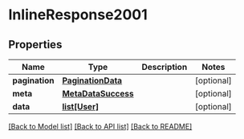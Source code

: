 # InlineResponse2001

## Properties
Name | Type | Description | Notes
------------ | ------------- | ------------- | -------------
**pagination** | [**PaginationData**](PaginationData.md) |  | [optional] 
**meta** | [**MetaDataSuccess**](MetaDataSuccess.md) |  | [optional] 
**data** | [**list[User]**](User.md) |  | [optional] 

[[Back to Model list]](../README.md#documentation-for-models) [[Back to API list]](../README.md#documentation-for-api-endpoints) [[Back to README]](../README.md)


